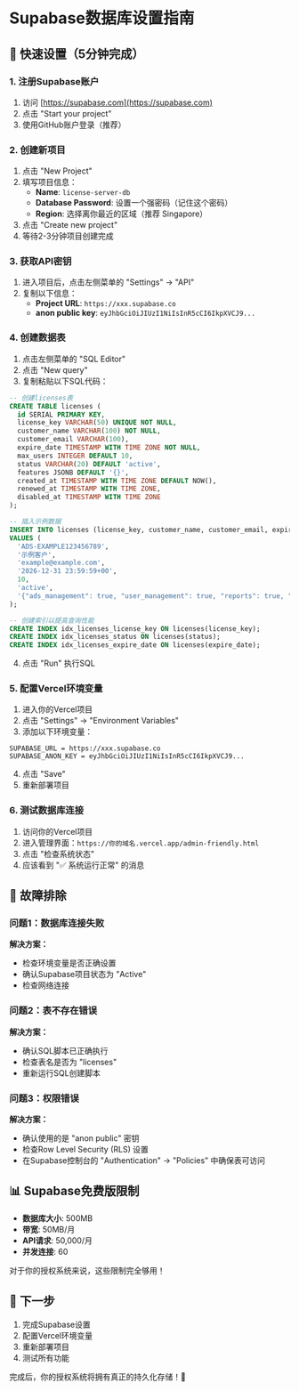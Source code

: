 # Supabase数据库设置指南

## 🚀 快速设置（5分钟完成）

### 1. 注册Supabase账户
1. 访问 [https://supabase.com](https://supabase.com)
2. 点击 "Start your project"
3. 使用GitHub账户登录（推荐）

### 2. 创建新项目
1. 点击 "New Project"
2. 填写项目信息：
   - **Name**: `license-server-db`
   - **Database Password**: 设置一个强密码（记住这个密码）
   - **Region**: 选择离你最近的区域（推荐 Singapore）
3. 点击 "Create new project"
4. 等待2-3分钟项目创建完成

### 3. 获取API密钥
1. 进入项目后，点击左侧菜单的 "Settings" → "API"
2. 复制以下信息：
   - **Project URL**: `https://xxx.supabase.co`
   - **anon public key**: `eyJhbGciOiJIUzI1NiIsInR5cCI6IkpXVCJ9...`

### 4. 创建数据表
1. 点击左侧菜单的 "SQL Editor"
2. 点击 "New query"
3. 复制粘贴以下SQL代码：

```sql
-- 创建licenses表
CREATE TABLE licenses (
  id SERIAL PRIMARY KEY,
  license_key VARCHAR(50) UNIQUE NOT NULL,
  customer_name VARCHAR(100) NOT NULL,
  customer_email VARCHAR(100),
  expire_date TIMESTAMP WITH TIME ZONE NOT NULL,
  max_users INTEGER DEFAULT 10,
  status VARCHAR(20) DEFAULT 'active',
  features JSONB DEFAULT '{}',
  created_at TIMESTAMP WITH TIME ZONE DEFAULT NOW(),
  renewed_at TIMESTAMP WITH TIME ZONE,
  disabled_at TIMESTAMP WITH TIME ZONE
);

-- 插入示例数据
INSERT INTO licenses (license_key, customer_name, customer_email, expire_date, max_users, status, features) 
VALUES (
  'ADS-EXAMPLE123456789',
  '示例客户',
  'example@example.com',
  '2026-12-31 23:59:59+00',
  10,
  'active',
  '{"ads_management": true, "user_management": true, "reports": true, "api_access": true}'::jsonb
);

-- 创建索引以提高查询性能
CREATE INDEX idx_licenses_license_key ON licenses(license_key);
CREATE INDEX idx_licenses_status ON licenses(status);
CREATE INDEX idx_licenses_expire_date ON licenses(expire_date);
```

4. 点击 "Run" 执行SQL

### 5. 配置Vercel环境变量
1. 进入你的Vercel项目
2. 点击 "Settings" → "Environment Variables"
3. 添加以下环境变量：

```
SUPABASE_URL = https://xxx.supabase.co
SUPABASE_ANON_KEY = eyJhbGciOiJIUzI1NiIsInR5cCI6IkpXVCJ9...
```

4. 点击 "Save"
5. 重新部署项目

### 6. 测试数据库连接
1. 访问你的Vercel项目
2. 进入管理界面：`https://你的域名.vercel.app/admin-friendly.html`
3. 点击 "检查系统状态"
4. 应该看到 "✅ 系统运行正常" 的消息

## 🔧 故障排除

### 问题1：数据库连接失败
**解决方案：**
- 检查环境变量是否正确设置
- 确认Supabase项目状态为 "Active"
- 检查网络连接

### 问题2：表不存在错误
**解决方案：**
- 确认SQL脚本已正确执行
- 检查表名是否为 "licenses"
- 重新运行SQL创建脚本

### 问题3：权限错误
**解决方案：**
- 确认使用的是 "anon public" 密钥
- 检查Row Level Security (RLS) 设置
- 在Supabase控制台的 "Authentication" → "Policies" 中确保表可访问

## 📊 Supabase免费版限制

- **数据库大小**: 500MB
- **带宽**: 50MB/月
- **API请求**: 50,000/月
- **并发连接**: 60

对于你的授权系统来说，这些限制完全够用！

## 🎯 下一步

1. 完成Supabase设置
2. 配置Vercel环境变量
3. 重新部署项目
4. 测试所有功能

完成后，你的授权系统将拥有真正的持久化存储！🎉
